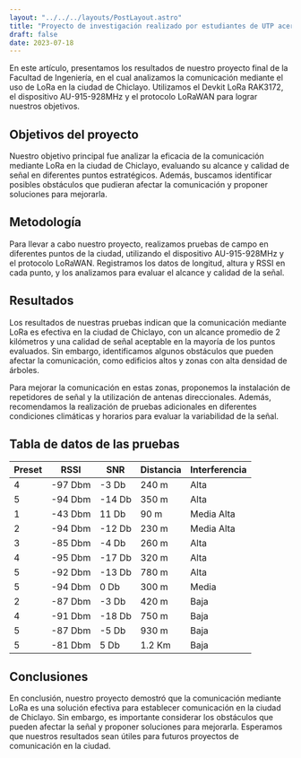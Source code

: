```yaml
---
layout: "../../../layouts/PostLayout.astro"
title: "Proyecto de investigación realizado por estudiantes de UTP acerca de la tecnología LoRa"
draft: false
date: 2023-07-18
---
```


En este artículo, presentamos los resultados de nuestro proyecto final de la Facultad de Ingeniería, en el cual analizamos la comunicación mediante el uso de LoRa en la ciudad de Chiclayo. Utilizamos el Devkit LoRa RAK3172, el dispositivo AU-915-928MHz y el protocolo LoRaWAN para lograr nuestros objetivos.

## Objetivos del proyecto

Nuestro objetivo principal fue analizar la eficacia de la comunicación mediante LoRa en la ciudad de Chiclayo, evaluando su alcance y calidad de señal en diferentes puntos estratégicos. Además, buscamos identificar posibles obstáculos que pudieran afectar la comunicación y proponer soluciones para mejorarla.

## Metodología

Para llevar a cabo nuestro proyecto, realizamos pruebas de campo en diferentes puntos de la ciudad, utilizando el dispositivo AU-915-928MHz y el protocolo LoRaWAN. Registramos los datos de longitud, altura y RSSI en cada punto, y los analizamos para evaluar el alcance y calidad de la señal.

## Resultados

Los resultados de nuestras pruebas indican que la comunicación mediante LoRa es efectiva en la ciudad de Chiclayo, con un alcance promedio de 2 kilómetros y una calidad de señal aceptable en la mayoría de los puntos evaluados. Sin embargo, identificamos algunos obstáculos que pueden afectar la comunicación, como edificios altos y zonas con alta densidad de árboles.

Para mejorar la comunicación en estas zonas, proponemos la instalación de repetidores de señal y la utilización de antenas direccionales. Además, recomendamos la realización de pruebas adicionales en diferentes condiciones climáticas y horarios para evaluar la variabilidad de la señal.

## Tabla de datos de las pruebas

| Preset | RSSI    | SNR    | Distancia | Interferencia |
| ------ | ------- | ------ | --------- | ------------- |
| 4      | -97 Dbm | -3 Db  | 240 m     | Alta          |
| 5      | -94 Dbm | -14 Db | 350 m     | Alta          |
| 1      | -43 Dbm | 11 Db  | 90 m      | Media Alta    |
| 2      | -94 Dbm | -12 Db | 230 m     | Media Alta    |
| 3      | -85 Dbm | -4 Db  | 260 m     | Alta          |
| 4      | -95 Dbm | -17 Db | 320 m     | Alta          |
| 5      | -92 Dbm | -13 Db | 780 m     | Alta          |
| 5      | -94 Dbm | 0 Db   | 300 m     | Media         |
| 2      | -87 Dbm | -3 Db  | 420 m     | Baja          |
| 4      | -91 Dbm | -18 Db | 750 m     | Baja          |
| 5      | -87 Dbm | -5 Db  | 930 m     | Baja          |
| 5      | -81 Dbm | 5 Db   | 1.2 Km    | Baja          |

## Conclusiones

En conclusión, nuestro proyecto demostró que la comunicación mediante LoRa es una solución efectiva para establecer comunicación en la ciudad de Chiclayo. Sin embargo, es importante considerar los obstáculos que pueden afectar la señal y proponer soluciones para mejorarla. Esperamos que nuestros resultados sean útiles para futuros proyectos de comunicación en la ciudad.
